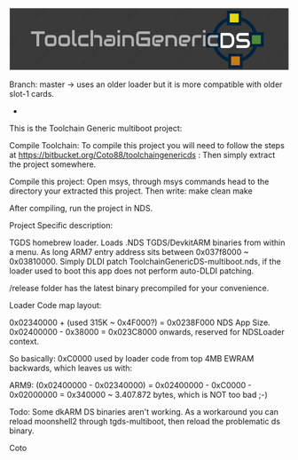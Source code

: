 ![ToolchainGenericDS](img/TGDS-Logo.png)

Branch: master -> uses an older loader but it is more compatible with older slot-1 cards.

-

This is the Toolchain Generic multiboot project:

Compile Toolchain: To compile this project you will need to follow the steps at https://bitbucket.org/Coto88/toolchaingenericds : Then simply extract the project somewhere.

Compile this project: Open msys, through msys commands head to the directory your extracted this project. Then write: make clean make

After compiling, run the project in NDS.


Project Specific description: 

TGDS homebrew loader. Loads .NDS TGDS/DevkitARM binaries from within a menu. As long ARM7 entry address sits between 0x037f8000 ~ 0x03810000.
Simply DLDI patch ToolchainGenericDS-multiboot.nds, if the loader used to boot this app does not perform auto-DLDI patching.

/release folder has the latest binary precompiled for your convenience.


Loader Code map layout:

0x02340000 + (used 315K ~ 0x4F000?) = 0x0238F000 NDS App Size.
0x02400000 - 0x38000 = 0x023C8000 onwards, reserved for NDSLoader context.

So basically:
0xC0000 used by loader code from top 4MB EWRAM backwards, which leaves us with:

ARM9: (0x02400000 - 0x02340000) = 0x02400000 - 0xC0000 - 0x02000000 = 0x340000 ~ 3.407.872 bytes, which is NOT too bad ;-)


Todo: Some dkARM DS binaries aren't working. As a workaround you can reload moonshell2 through tgds-multiboot, then reload the problematic ds binary.

Coto

